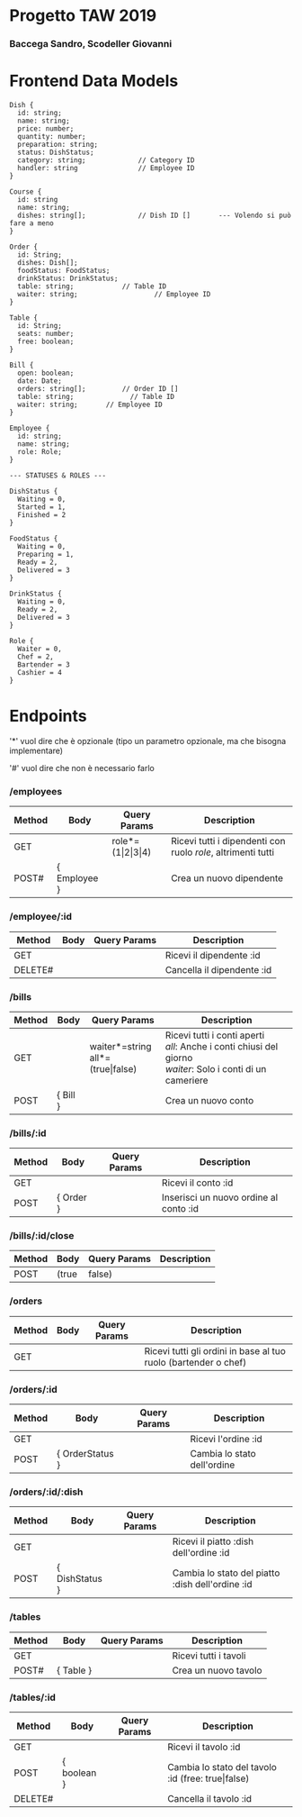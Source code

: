 # Progetto TAW 2019

### Baccega Sandro, Scodeller Giovanni



# Frontend Data Models

```
Dish {
  id: string;
  name: string;
  price: number;
  quantity: number;
  preparation: string;
  status: DishStatus;
  category: string;       		// Category ID
  handler: string	      		// Employee ID
}

Course {
  id: string
  name: string;
  dishes: string[];       		// Dish ID []       --- Volendo si può fare a meno
}

Order {
  id: String;
  dishes: Dish[];
  foodStatus: FoodStatus;
  drinkStatus: DrinkStatus;
  table: string;			// Table ID
  waiter: string;           		// Employee ID
}

Table {
  id: String;
  seats: number;
  free: boolean;
}

Bill {
  open: boolean;
  date: Date;
  orders: string[];			// Order ID []
  table: string;			  // Table ID
  waiter: string;       // Employee ID
}

Employee {
  id: string;
  name: string;
  role: Role;
}

--- STATUSES & ROLES ---

DishStatus {
  Waiting = 0,
  Started = 1,
  Finished = 2
}

FoodStatus {
  Waiting = 0,
  Preparing = 1,
  Ready = 2,
  Delivered = 3
}

DrinkStatus {
  Waiting = 0,
  Ready = 2,
  Delivered = 3
}

Role {
  Waiter = 0,
  Chef = 2,
  Bartender = 3
  Cashier = 4
}
```

# Endpoints

'*' vuol dire che è opzionale (tipo un parametro opzionale, ma che bisogna implementare)

'#' vuol dire che non è necessario farlo

### /employees

| Method | Body         | Query Params       | Description                                                  |
| ------ | ------------ | ------------------ | ------------------------------------------------------------ |
| GET    |              | role*=(1\|2\|3\|4) | Ricevi tutti i dipendenti con ruolo *role*, altrimenti tutti |
| POST#  | { Employee } |                    | Crea un nuovo dipendente                                     |

### /employee/:id

| Method  | Body | Query Params | Description                |
| ------- | ---- | ------------ | -------------------------- |
| GET     |      |              | Ricevi il dipendente :id   |
| DELETE# |      |              | Cancella il dipendente :id |

### /bills

| Method | Body     | Query Params                           | Description                                                  |
| ------ | -------- | -------------------------------------- | ------------------------------------------------------------ |
| GET    |          | waiter*=string<br />all*=(true\|false) | Ricevi tutti i conti aperti<br />*all*: Anche i conti chiusi del giorno<br />*waiter*: Solo i conti di un cameriere |
| POST   | { Bill } |                                        | Crea un nuovo conto                                          |

### /bills/:id

| Method | Body      | Query Params | Description                            |
| ------ | --------- | ------------ | -------------------------------------- |
| GET    |           |              | Ricevi il conto :id                    |
| POST   | { Order } |              | Inserisci un nuovo ordine al conto :id |

### /bills/:id/close

| Method | Body      | Query Params | Description                            |
| ------ | --------- | ------------ | -------------------------------------- |
| POST   | (true|false) |              | Apri o chiudi un conto |

### /orders

| Method | Body            | Query Params | Description                 |
| ------ | --------------- | ------------ | --------------------------- |
| GET    |                 |              | Ricevi tutti gli ordini in base al tuo ruolo (bartender o chef)         |

### /orders/:id

| Method | Body            | Query Params | Description                 |
| ------ | --------------- | ------------ | --------------------------- |
| GET    |                 |              | Ricevi l'ordine :id         |
| POST   | { OrderStatus } |              | Cambia lo stato dell'ordine |

### /orders/:id/:dish

| Method | Body           | Query Params | Description                                      |
| ------ | -------------- | ------------ | ------------------------------------------------ |
| GET    |                |              | Ricevi il piatto :dish dell'ordine :id           |
| POST   | { DishStatus } |              | Cambia lo stato del piatto :dish dell'ordine :id |

### /tables

| Method | Body      | Query Params | Description           |
| ------ | --------- | ------------ | --------------------- |
| GET    |           |              | Ricevi tutti i tavoli |
| POST#  | { Table } |              | Crea un nuovo tavolo  |

### /tables/:id

| Method  | Body        | Query Params | Description                                        |
| ------- | ----------- | ------------ | -------------------------------------------------- |
| GET     |             |              | Ricevi il tavolo :id                               |
| POST    | { boolean } |              | Cambia lo stato del tavolo :id (free: true\|false) |
| DELETE# |             |              | Cancella il tavolo :id                             |
